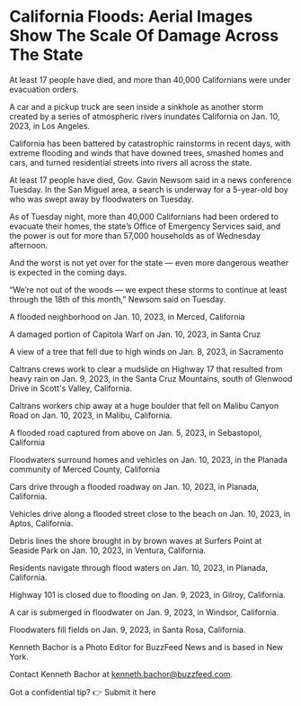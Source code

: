 # California Floods: Aerial Images Show The Scale Of Damage Across The State

At least 17 people have died, and more than 40,000 Californians were under evacuation orders.

A car and a pickup truck are seen inside a sinkhole as another storm created by a series of atmospheric rivers inundates California on Jan. 10, 2023, in Los Angeles.

California has been battered by catastrophic rainstorms in recent days, with extreme flooding and winds that have downed trees, smashed homes and cars, and turned residential streets into rivers all across the state.

At least 17 people have died, Gov. Gavin Newsom said in a news conference Tuesday. In the San Miguel area, a search is underway for a 5-year-old boy who was swept away by floodwaters on Tuesday.

As of Tuesday night, more than 40,000 Californians had been ordered to evacuate their homes, the state’s Office of Emergency Services said, and the power is out for more than 57,000 households as of Wednesday afternoon.

And the worst is not yet over for the state — even more dangerous weather is expected in the coming days.

“We’re not out of the woods — we expect these storms to continue at least through the 18th of this month,” Newsom said on Tuesday.

A flooded neighborhood on Jan. 10, 2023, in Merced, California

A damaged portion of Capitola Warf on Jan. 10, 2023, in Santa Cruz

A view of a tree that fell due to high winds on Jan. 8, 2023, in Sacramento

Caltrans crews work to clear a mudslide on Highway 17 that resulted from heavy rain on Jan. 9, 2023, in the Santa Cruz Mountains, south of Glenwood Drive in Scott's Valley, California.

Caltrans workers chip away at a huge boulder that fell on Malibu Canyon Road on Jan. 10, 2023, in Malibu, California.

A flooded road captured from above on Jan. 5, 2023, in Sebastopol, California

Floodwaters surround homes and vehicles on Jan. 10, 2023, in the Planada community of Merced County, California

Cars drive through a flooded roadway on Jan. 10, 2023, in Planada, California.

Vehicles drive along a flooded street close to the beach on Jan. 10, 2023, in Aptos, California.

Debris lines the shore brought in by brown waves at Surfers Point at Seaside Park on Jan. 10, 2023, in Ventura, California.

Residents navigate through flood waters on Jan. 10, 2023, in Planada, California.

Highway 101 is closed due to flooding on Jan. 9, 2023, in Gilroy, California.

A car is submerged in floodwater on Jan. 9, 2023, in Windsor, California.

Floodwaters fill fields on Jan. 9, 2023, in Santa Rosa, California.

Kenneth Bachor is a Photo Editor for BuzzFeed News and is based in New York.

Contact Kenneth Bachor at kenneth.bachor@buzzfeed.com.

Got a confidential tip? 👉 Submit it here

